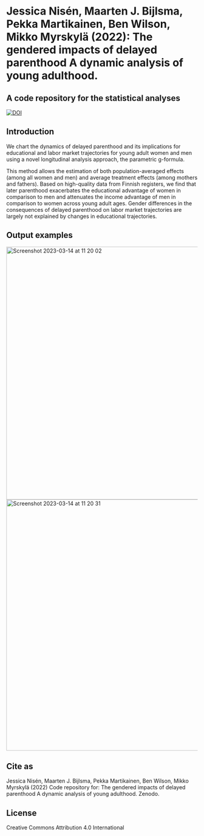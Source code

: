 # Jessica Nisén, Maarten J. Bijlsma, Pekka Martikainen, Ben Wilson, Mikko Myrskylä (2022): The gendered impacts of delayed parenthood A dynamic analysis of young adulthood.

## A code repository for the statistical analyses

[![DOI](https://zenodo.org/badge/613778612.svg)](https://zenodo.org/badge/latestdoi/613778612)


## Introduction

We chart the dynamics of delayed parenthood and its implications for educational and labor market trajectories for
young adult women and men using a novel longitudinal analysis approach, the parametric g-formula. 

This method allows the estimation of both population-averaged effects (among all women and men) and average
treatment effects (among mothers and fathers). Based on high-quality data from Finnish registers, we find that
later parenthood exacerbates the educational advantage of women in comparison to men and attenuates the
income advantage of men in comparison to women across young adult ages. Gender differences in the consequences of delayed parenthood on labor market trajectories are largely not explained by changes in educational
trajectories.

## Output examples

<img width="666" alt="Screenshot 2023-03-14 at 11 20 02" src="https://user-images.githubusercontent.com/75479046/224957842-25b7d0d1-acf6-4736-bc79-8add2efa3bd8.png">

<img width="662" alt="Screenshot 2023-03-14 at 11 20 31" src="https://user-images.githubusercontent.com/75479046/224957875-d967e59a-5549-4ff4-b5a8-a945630fa0d2.png">

## Cite as

Jessica Nisén, Maarten J. Bijlsma, Pekka Martikainen, Ben Wilson, Mikko Myrskylä (2022) Code repository for: The gendered impacts of delayed parenthood A dynamic analysis of young adulthood. Zenodo.

## License

Creative Commons Attribution 4.0 International
